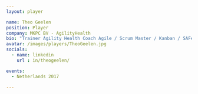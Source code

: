 ```yaml
---
layout: player

name: Theo Geelen
position: Player
company: MKPC BV - AgilityHealth
bio: "Trainer Agility Health Coach Agile / Scrum Master / Kanban / SAFe / Product Owner"
avatar: /images/players/TheoGeelen.jpg
socials:
  - name: linkedin
    url : in/theogeelen/

events:
  - Netherlands 2017

---
```

